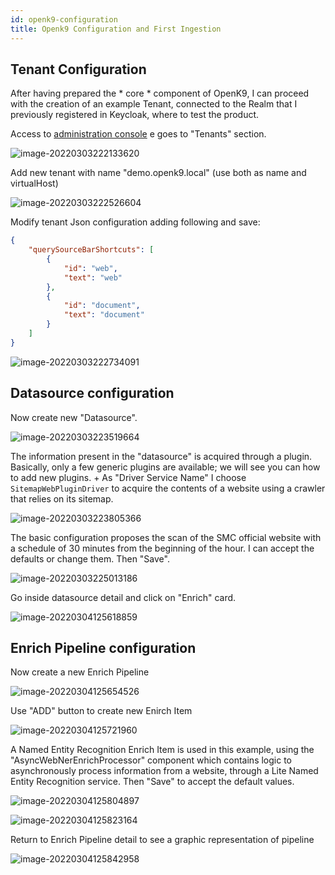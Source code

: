 ```yaml
---
id: openk9-configuration
title: Openk9 Configuration and First Ingestion
---
```


## Tenant Configuration

After having prepared the * core * component of OpenK9, I can proceed with the creation of an example Tenant,
connected to the Realm that I previously registered in Keycloak, where to test the product.

Access to [administration console](http://demo.openk9.local/admin) e goes to "Tenants" section.

![image-20220303222133620](../static/img/installation/image-20220303222133620.png)

Add new tenant with name "demo.openk9.local" (use both as name and virtualHost)

![image-20220303222526604](../static/img/installation/image-20220303222526604.png)

Modify tenant Json configuration adding following and save:

```json
{
    "querySourceBarShortcuts": [
        {
            "id": "web",
            "text": "web"
        },
        {
            "id": "document",
            "text": "document"
        }
    ]
}
```

![image-20220303222734091](../static/img/installation/image-20220303222734091.png)

## Datasource configuration

Now create new "Datasource".

![image-20220303223519664](../static/img/installation/image-20220303223519664.png)

The information present in the "datasource" is acquired through a plugin.
Basically, only a few generic plugins are available; we will see you can how to add new plugins. +
As "Driver Service Name" I choose `SitemapWebPluginDriver` to acquire the contents of a website using a crawler that relies on its sitemap.

![image-20220303223805366](../static/img/installation/image-20220303223805366.png)

The basic configuration proposes the scan of the SMC official website with a schedule of 30
minutes from the beginning of the hour. I can accept the defaults or change them. Then "Save".

![image-20220303225013186](../static/img/installation/image-20220303225013186.png)

Go inside datasource detail and click on "Enrich" card.

![image-20220304125618859](../static/img/installation/image-20220304125618859.png)

## Enrich Pipeline configuration

Now create a new Enrich Pipeline

![image-20220304125654526](../static/img/installation/image-20220304125654526.png)

Use "ADD" button to create new Enirch Item

![image-20220304125721960](../static/img/installation/image-20220304125721960.png)

A Named Entity Recognition Enrich Item is used in this example,
using the "AsyncWebNerEnrichProcessor" component which contains logic to asynchronously
process information from a website, through a Lite Named Entity Recognition service.
Then "Save" to accept the default values.

![image-20220304125804897](../static/img/installation/image-20220304125804897.png)

![image-20220304125823164](../static/img/installation/image-20220304125823164.png)

Return to Enrich Pipeline detail to see a graphic representation of pipeline

![image-20220304125842958](../static/img/installation/image-20220304125842958.png)
